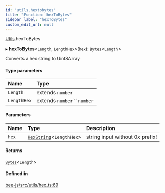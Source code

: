 ```yaml
---
id: "utils.hextobytes"
title: "Function: hexToBytes"
sidebar_label: "hexToBytes"
custom_edit_url: null
---
```


[Utils](../modules/utils.md).hexToBytes

▸ **hexToBytes**<`Length`, `LengthHex`\>(`hex`): [`Bytes`](../interfaces/utils.bytes.md)<`Length`\>

Converts a hex string to Uint8Array

#### Type parameters

| Name | Type |
| :------ | :------ |
| `Length` | extends `number` |
| `LengthHex` | extends `number``number` |

#### Parameters

| Name | Type | Description |
| :------ | :------ | :------ |
| `hex` | [`HexString`](../types/utils.hexstring.md)<`LengthHex`\> | string input without 0x prefix! |

#### Returns

[`Bytes`](../interfaces/utils.bytes.md)<`Length`\>

#### Defined in

[bee-js/src/utils/hex.ts:69](https://github.com/ethersphere/bee-js/blob/ae6a776/src/utils/hex.ts#L69)
